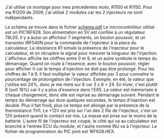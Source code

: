 J'ai utilisé ce montage pour mes précédentes moto, R1100 et R1150. Pour ma R1200 de 2009, j'ai utilisé 2 modules car les 2 injecteurs ne sont indépendants.

Le schéma se trouve dans le fichier [schema.pdf](https://github.com/user-attachments/files/17691398/schema.pdf)
Le microcontrôleur utilisé est un PIC16F628. Son alimentation en 5V est confiée à un régulateur 78L05. Il y a aussi un afficheur 7 segments, un bouton poussoir, et un transistor IRF540N pour la commande de l'injecteur à la place du calculateur. La résistance R1 simule la présence de l'injecteur pour le calculateur, et on récupère le signal pour mesurer la longueur de l'injection.
L'afficheur affiche les chiffres entre 0 et 9, et un autre symbole le temps du démarrage. Quand on roule à l'essence, avec le bouton poussoir, règler pour afficher 0 car le temps d'injection ne doit pas être prolongé. Pour les chiffres de 1 à 9, il faut multiplier la valeur affichée par 3 pour connaitre le pourcentage de prolongation de l'injection. Exemple, en été, la valeur que j'utilise est 24%, donc je me mets sur 8 car 3 x 8 = 24. En hiver, c'est plutôt 6 (soit 18%) car il y a plus d'essence dans l'E85.
La valeur est mémorisée à chaque changement, donc elle est reprise au démarrage suivant.
Pendant le temps du démarrage qui dure quelques secondes, le temps d'injection est doublé. Plus il fait froid, plus ce temps est allongé par la présence de la thermistance TH1.
Le +12V est pris sur l'un des 2 fils de l'injecteur, c'est un 12V présent quand le contact est mis.
La masse est prise sur le moins de la batterie.
L'autre fil de l'injecteur est coupé, le côté qui va au calculateur est branché à l'entrée ECU du module, et l'autre nommé INJ va à l'injecteur.
Le fichier de programmation du PIC joint est 16F628.HEX.
